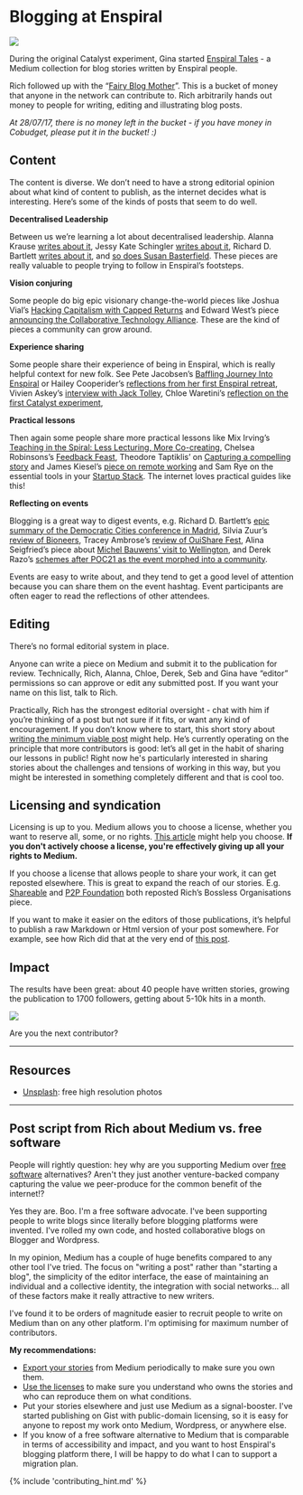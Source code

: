 # Blogging at Enspiral

![](https://i.imgur.com/ZZO5vsM.png)

During the original Catalyst experiment, Gina started [Enspiral Tales](https://medium.com/enspiral-tales) - a Medium collection for blog stories written by Enspiral people.

Rich followed up with the “[Fairy Blog Mother](https://www.loomio.org/d/HMEnwIYz/greetings-from-the-fairy-blog-mother)”. This is a bucket of money that anyone in the network can contribute to. Rich arbitrarily hands out money to people for writing, editing and illustrating blog posts.

*At 28/07/17, there is no money left in the bucket - if you have money in Cobudget, please put it in the bucket! :)*


## Content
The content is diverse. We don’t need to have a strong editorial opinion about what kind of content to publish, as the internet decides what is interesting. Here’s some of the kinds of posts that seem to do well.

**Decentralised Leadership**

Between us we’re learning a lot about decentralised leadership. Alanna Krause [writes about it](https://medium.com/enspiral-tales/no-boss-does-not-mean-no-leadership-c4c97c660252#.7cy8qy6hl), Jessy Kate Schingler [writes about it](https://medium.com/enspiral-tales/transitioning-your-team-to-collaborative-governance-9c77e26f6bbf#.a0iri8vfv), Richard D. Bartlett [writes about it](https://medium.com/enspiral-tales/bootstrapping-a-bossless-organisation-in-3-easy-steps-afc653e8f5e6#.45fai8coj), and [so does Susan Basterfield](https://medium.com/enspiral-tales/emerging-into-teal-through-working-out-loud-adc28e5867d6#.2gwq1w6yj). These pieces are really valuable to people trying to follow in Enspiral’s footsteps.

**Vision conjuring**

Some people do big epic visionary change-the-world pieces like Joshua Vial’s [Hacking Capitalism with Capped Returns](https://medium.com/enspiral-tales/hacking-capitalism-with-capped-returns-851937854a9e#.6qwthynxg) and Edward West’s piece [announcing the Collaborative Technology Alliance](https://medium.com/enspiral-tales/doing-more-together-together-seeding-a-collaborative-technology-alliance-82243ea30d41#.6t5n8aan0). These are the kind of pieces a community can grow around.

**Experience sharing**

Some people share their experience of being in Enspiral, which is really helpful context for new folk. See Pete Jacobsen’s [Baffling Journey Into Enspiral](https://medium.com/enspiral-tales/a-baffling-journey-into-enspiral-f3cead054c8e#.h4xg4rr69) or Hailey Cooperider’s [reflections from her first Enspiral retreat](https://medium.com/enspiral-tales/getting-to-know-enspiral-f3de9d3bb7d1#.5ynh9oqpf), Vivien Askey’s [interview with Jack Tolley](https://medium.com/enspiral-tales/jack-tolley-on-clarity-d1b6324240#.cmpfhtaof), Chloe Waretini’s [reflection on the first Catalyst experiment](https://medium.com/enspiral-tales/enspiral-catalyst-f322774ec75c#.ifvg7ragj),

**Practical lessons**

Then again some people share more practical lessons like Mix Irving’s [Teaching in the Spiral: Less Lecturing, More Co-creating](https://medium.com/enspiral-tales/teaching-in-the-spiral-less-lecturing-more-co-creation-b56dba71a8c4#.q1jmpc2r7), Chelsea Robinsons’s [Feedback Feast](https://medium.com/enspiral-tales/feedback-feast-the-meal-you-ll-digest-for-a-year-67510cfc501b#.f7252k8i0), Theodore Taptiklis’ on [Capturing a compelling story](https://medium.com/enspiral-tales/a-new-cultural-tech-8a5a092035af#.pp7uv6qdm) and James Kiesel’s [piece on remote working](https://medium.com/enspiral-tales/building-a-better-nomad-things-i-learned-working-on-the-road-e9367bd9d55b#.hx6m3o4lz) and Sam Rye on the essential tools in your [Startup Stack](https://medium.com/enspiral-tales/my-startup-stack-865da79b9adb#.m2c9qh866). The internet loves practical guides like this!

**Reflecting on events**

Blogging is a great way to digest events, e.g. Richard D. Bartlett’s [epic summary of the Democratic Cities conference in Madrid](https://medium.com/enspiral-tales/commons-technology-and-the-right-to-a-democratic-city-9dce13043f5b#.8x8e3csnm), Silvia Zuur’s [review of Bioneers](https://medium.com/enspiral-tales/bioneers-da7d47638dde#.qgjo8h5we), Tracey Ambrose’s [review of OuiShare Fest](https://medium.com/enspiral-tales/how-a-conference-i-thought-irrelevant-became-a-compass-for-my-future-a8afd5b609e3#.l2hf00bjz), Alina Seigfried’s piece about [Michel Bauwens’ visit to Wellington](https://medium.com/enspiral-tales/rise-of-the-commons-fundamentals-of-p2p-economies-f737e6d8adfc#.e9phr3pbq), and Derek Razo’s [schemes after POC21 as the event morphed into a community](https://medium.com/enspiral-tales/beyond-poc21-from-a-moment-to-a-movement-46ae0177276c#.cu5jz138y). 

Events are easy to write about, and they tend to get a good level of attention because you can share them on the event hashtag. Event participants are often eager to read the reflections of other attendees.


## Editing

There’s no formal editorial system in place. 

Anyone can write a piece on Medium and submit it to the publication for review. Technically, Rich, Alanna, Chloe, Derek, Seb and Gina have “editor” permissions so can approve or edit any submitted post. If you want your name on this list, talk to Rich.

Practically, Rich has the strongest editorial oversight - chat with him if you’re thinking of a post but not sure if it fits, or want any kind of encouragement. If you don’t know where to start, this short story about [writing the minimum viable post](https://medium.com/@richdecibels/rich-s-general-theory-of-blogging-aa2cb502fbc#.jihqiqa33) might help. He’s currently operating on the principle that more contributors is good: let’s all get in the habit of sharing our lessons in public! Right now he's particularly interested in sharing stories about the challenges and tensions of working in this way, but you might be interested in something completely different and that is cool too.


## Licensing and syndication

Licensing is up to you. Medium allows you to choose a license, whether you want to reserve all, some, or no rights. [This article](https://medium.com/@Medium/licensing-your-work-on-medium-517fa7096e62#.8i5wxkbd7) might help you choose. **If you don't actively choose a license, you're effectively giving up all your rights to Medium.**

If you choose a license that allows people to share your work, it can get reposted elsewhere. This is great to expand the reach of our stories. E.g. [Shareable](http://www.shareable.net/blog/how-to-bootstrap-a-bossless-organization-in-3-easy-steps) and [P2P Foundation](https://blog.p2pfoundation.net/how-to-bootstrap-a-bossless-organization-in-3-easy-steps/2016/06/12) both reposted Rich’s Bossless Organisations piece.

If you want to make it easier on the editors of those publications, it’s helpful to publish a raw Markdown or Html version of your post somewhere. For example, see how Rich did that at the very end of [this post](https://medium.com/@richdecibels/occupiers-from-tunisia-spain-new-zealand-taiwan-and-france-compare-notes-5c6cc6d3afd3#.5ufyt410n).


## Impact
The results have been great: about 40 people have written stories, growing the publication to 1700 followers, getting about 5-10k hits in a month.

![](https://i.imgur.com/fCPwWY4.png)

Are you the next contributor?

---

## Resources

- [Unsplash](https://unsplash.com/): free high resolution photos

---


## Post script from Rich about Medium vs. free software

People will rightly question: hey why are you supporting Medium over [free software](https://www.gnu.org/philosophy/free-sw.en.html) alternatives? Aren't they just another venture-backed company capturing the value we peer-produce for the common benefit of the internet!?

Yes they are. Boo. I'm a free software advocate. I've been supporting people to write blogs since literally before blogging platforms were invented. I've rolled my own code, and hosted collaborative blogs on Blogger and Wordpress.

In my opinion, Medium has a couple of huge benefits compared to any other tool I've tried. The focus on "writing a post" rather than "starting a blog", the simplicity of the editor interface, the ease of maintaining an individual and a collective identity, the integration with social networks... all of these factors make it really attractive to new writers.

I've found it to be orders of magnitude easier to recruit people to write on Medium than on any other platform. I'm optimising for maximum number of contributors.


**My recommendations:**

* [Export your stories](https://help.medium.com/hc/en-us/articles/214043918-Export-content-from-Medium) from Medium periodically to make sure you own them. 
* [Use the licenses](https://medium.com/@Medium/licensing-your-work-on-medium-517fa7096e62#.5jtprii94) to make sure you understand who owns the stories and who can reproduce them on what conditions.
* Put your stories elsewhere and just use Medium as a signal-booster. I've started publishing on Gist with public-domain licensing, so it is easy for anyone to repost my work onto Medium, Wordpress, or anywhere else.
* If you know of a free software alternative to Medium that is comparable in terms of accessibility and impact, and you want to host Enspiral's blogging platform there, I will be happy to do what I can to support a migration plan.

{% include 'contributing_hint.md' %}
